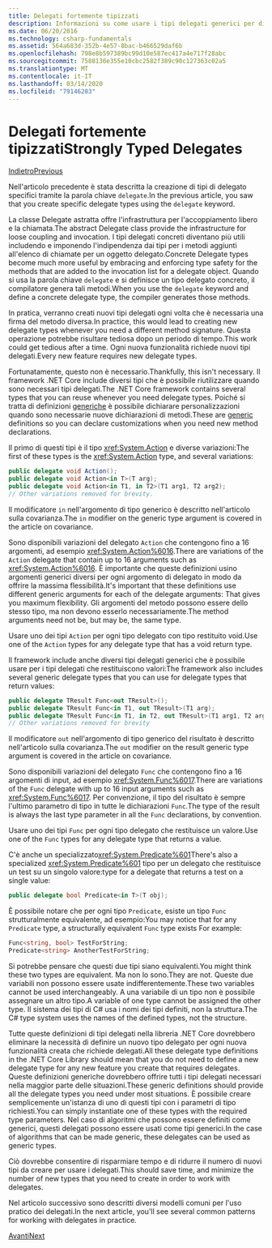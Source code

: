 ```yaml
---
title: Delegati fortemente tipizzati
description: Informazioni su come usare i tipi delegati generici per dichiarare tipi personalizzati quando si crea una funzionalità che richiede i delegati.
ms.date: 06/20/2016
ms.technology: csharp-fundamentals
ms.assetid: 564a683d-352b-4e57-8bac-b466529daf6b
ms.openlocfilehash: 798e8b597389bc99d10e587ec417a4e717f28abc
ms.sourcegitcommit: 7588136e355e10cbc2582f389c90c127363c02a5
ms.translationtype: MT
ms.contentlocale: it-IT
ms.lasthandoff: 03/14/2020
ms.locfileid: "79146203"
---
```

# <a name="strongly-typed-delegates"></a><span data-ttu-id="b2312-103">Delegati fortemente tipizzati</span><span class="sxs-lookup"><span data-stu-id="b2312-103">Strongly Typed Delegates</span></span>

[<span data-ttu-id="b2312-104">Indietro</span><span class="sxs-lookup"><span data-stu-id="b2312-104">Previous</span></span>](delegate-class.md)

<span data-ttu-id="b2312-105">Nell'articolo precedente è stata descritta la creazione di tipi di delegato specifici tramite la parola chiave `delegate`.</span><span class="sxs-lookup"><span data-stu-id="b2312-105">In the previous article, you saw that you create specific delegate types using the `delegate` keyword.</span></span>

<span data-ttu-id="b2312-106">La classe Delegate astratta offre l'infrastruttura per l'accoppiamento libero e la chiamata.</span><span class="sxs-lookup"><span data-stu-id="b2312-106">The abstract Delegate class provide the infrastructure for loose coupling and invocation.</span></span> <span data-ttu-id="b2312-107">I tipi delegati concreti diventano più utili includendo e imponendo l'indipendenza dai tipi per i metodi aggiunti all'elenco di chiamate per un oggetto delegato.</span><span class="sxs-lookup"><span data-stu-id="b2312-107">Concrete Delegate types become much more useful by embracing and enforcing type safety for the methods that are added to the invocation list for a delegate object.</span></span> <span data-ttu-id="b2312-108">Quando si usa la parola chiave `delegate` e si definisce un tipo delegato concreto, il compilatore genera tali metodi.</span><span class="sxs-lookup"><span data-stu-id="b2312-108">When you use the `delegate` keyword and define a concrete delegate type, the compiler generates those methods.</span></span>

<span data-ttu-id="b2312-109">In pratica, verranno creati nuovi tipi delegati ogni volta che è necessaria una firma del metodo diversa.</span><span class="sxs-lookup"><span data-stu-id="b2312-109">In practice, this would lead to creating new delegate types whenever you need a different method signature.</span></span> <span data-ttu-id="b2312-110">Questa operazione potrebbe risultare tediosa dopo un periodo di tempo.</span><span class="sxs-lookup"><span data-stu-id="b2312-110">This work could get tedious after a time.</span></span> <span data-ttu-id="b2312-111">Ogni nuova funzionalità richiede nuovi tipi delegati.</span><span class="sxs-lookup"><span data-stu-id="b2312-111">Every new feature requires new delegate types.</span></span>

<span data-ttu-id="b2312-112">Fortunatamente, questo non è necessario.</span><span class="sxs-lookup"><span data-stu-id="b2312-112">Thankfully, this isn't necessary.</span></span> <span data-ttu-id="b2312-113">Il framework .NET Core include diversi tipi che è possibile riutilizzare quando sono necessari tipi delegati.</span><span class="sxs-lookup"><span data-stu-id="b2312-113">The .NET Core framework contains several types that you can reuse whenever you need delegate types.</span></span> <span data-ttu-id="b2312-114">Poiché si tratta di definizioni [generiche](programming-guide/generics/index.md) è possibile dichiarare personalizzazioni quando sono necessarie nuove dichiarazioni di metodi.</span><span class="sxs-lookup"><span data-stu-id="b2312-114">These are [generic](programming-guide/generics/index.md) definitions so you can declare customizations when you need new method declarations.</span></span>

<span data-ttu-id="b2312-115">Il primo di questi tipi è il tipo <xref:System.Action> e diverse variazioni:</span><span class="sxs-lookup"><span data-stu-id="b2312-115">The first of these types is the <xref:System.Action> type, and several variations:</span></span>

```csharp
public delegate void Action();
public delegate void Action<in T>(T arg);
public delegate void Action<in T1, in T2>(T1 arg1, T2 arg2);
// Other variations removed for brevity.
```

<span data-ttu-id="b2312-116">Il modificatore `in` nell'argomento di tipo generico è descritto nell'articolo sulla covarianza.</span><span class="sxs-lookup"><span data-stu-id="b2312-116">The `in` modifier on the generic type argument is covered in the article on covariance.</span></span>

<span data-ttu-id="b2312-117">Sono disponibili variazioni del delegato `Action` che contengono fino a 16 argomenti, ad esempio <xref:System.Action%6016>.</span><span class="sxs-lookup"><span data-stu-id="b2312-117">There are variations of the `Action` delegate that contain up to 16 arguments such as <xref:System.Action%6016>.</span></span>
<span data-ttu-id="b2312-118">È importante che queste definizioni usino argomenti generici diversi per ogni argomento di delegato in modo da offrire la massima flessibilità.</span><span class="sxs-lookup"><span data-stu-id="b2312-118">It's important that these definitions use different generic arguments for each of the delegate arguments: That gives you maximum flexibility.</span></span> <span data-ttu-id="b2312-119">Gli argomenti del metodo possono essere dello stesso tipo, ma non devono esserlo necessariamente.</span><span class="sxs-lookup"><span data-stu-id="b2312-119">The method arguments need not be, but may be, the same type.</span></span>

<span data-ttu-id="b2312-120">Usare uno dei tipi `Action` per ogni tipo delegato con tipo restituito void.</span><span class="sxs-lookup"><span data-stu-id="b2312-120">Use one of the `Action` types for any delegate type that has a void return type.</span></span>

<span data-ttu-id="b2312-121">Il framework include anche diversi tipi delegati generici che è possibile usare per i tipi delegati che restituiscono valori:</span><span class="sxs-lookup"><span data-stu-id="b2312-121">The framework also includes several generic delegate types that you can use for delegate types that return values:</span></span>

```csharp
public delegate TResult Func<out TResult>();
public delegate TResult Func<in T1, out TResult>(T1 arg);
public delegate TResult Func<in T1, in T2, out TResult>(T1 arg1, T2 arg2);
// Other variations removed for brevity
```

<span data-ttu-id="b2312-122">Il modificatore `out` nell'argomento di tipo generico del risultato è descritto nell'articolo sulla covarianza.</span><span class="sxs-lookup"><span data-stu-id="b2312-122">The `out` modifier on the result generic type argument is covered in the article on covariance.</span></span>

<span data-ttu-id="b2312-123">Sono disponibili variazioni del delegato `Func` che contengono fino a 16 argomenti di input, ad esempio <xref:System.Func%6017>.</span><span class="sxs-lookup"><span data-stu-id="b2312-123">There are variations of the `Func` delegate with up to 16 input arguments such as <xref:System.Func%6017>.</span></span>
<span data-ttu-id="b2312-124">Per convenzione, il tipo del risultato è sempre l'ultimo parametro di tipo in tutte le dichiarazioni `Func`.</span><span class="sxs-lookup"><span data-stu-id="b2312-124">The type of the result is always the last type parameter in all the `Func` declarations, by convention.</span></span>

<span data-ttu-id="b2312-125">Usare uno dei tipi `Func` per ogni tipo delegato che restituisce un valore.</span><span class="sxs-lookup"><span data-stu-id="b2312-125">Use one of the `Func` types for any delegate type that returns a value.</span></span>

<span data-ttu-id="b2312-126">C'è anche un specializzato<xref:System.Predicate%601></span><span class="sxs-lookup"><span data-stu-id="b2312-126">There's also a specialized <xref:System.Predicate%601></span></span>
<span data-ttu-id="b2312-127">tipo per un delegato che restituisce un test su un singolo valore:</span><span class="sxs-lookup"><span data-stu-id="b2312-127">type for a delegate that returns a test on a single value:</span></span>

```csharp
public delegate bool Predicate<in T>(T obj);
```

<span data-ttu-id="b2312-128">È possibile notare che per ogni tipo `Predicate`, esiste un tipo `Func` strutturalmente equivalente, ad esempio:</span><span class="sxs-lookup"><span data-stu-id="b2312-128">You may notice that for any `Predicate` type, a structurally equivalent `Func` type exists For example:</span></span>

```csharp
Func<string, bool> TestForString;
Predicate<string> AnotherTestForString;
```

<span data-ttu-id="b2312-129">Si potrebbe pensare che questi due tipi siano equivalenti.</span><span class="sxs-lookup"><span data-stu-id="b2312-129">You might think these two types are equivalent.</span></span> <span data-ttu-id="b2312-130">Ma non lo sono.</span><span class="sxs-lookup"><span data-stu-id="b2312-130">They are not.</span></span>
<span data-ttu-id="b2312-131">Queste due variabili non possono essere usate indifferentemente.</span><span class="sxs-lookup"><span data-stu-id="b2312-131">These two variables cannot be used interchangeably.</span></span> <span data-ttu-id="b2312-132">A una variabile di un tipo non è possibile assegnare un altro tipo.</span><span class="sxs-lookup"><span data-stu-id="b2312-132">A variable of one type cannot be assigned the other type.</span></span> <span data-ttu-id="b2312-133">Il sistema dei tipi di C# usa i nomi dei tipi definiti, non la struttura.</span><span class="sxs-lookup"><span data-stu-id="b2312-133">The C# type system uses the names of the defined types, not the structure.</span></span>

<span data-ttu-id="b2312-134">Tutte queste definizioni di tipi delegati nella libreria .NET Core dovrebbero eliminare la necessità di definire un nuovo tipo delegato per ogni nuova funzionalità creata che richiede delegati.</span><span class="sxs-lookup"><span data-stu-id="b2312-134">All these delegate type definitions in the .NET Core Library should mean that you do not need to define a new delegate type for any new feature you create that requires delegates.</span></span> <span data-ttu-id="b2312-135">Queste definizioni generiche dovrebbero offrire tutti i tipi delegati necessari nella maggior parte delle situazioni.</span><span class="sxs-lookup"><span data-stu-id="b2312-135">These generic definitions should provide all the delegate types you need under most situations.</span></span> <span data-ttu-id="b2312-136">È possibile creare semplicemente un'istanza di uno di questi tipi con i parametri di tipo richiesti.</span><span class="sxs-lookup"><span data-stu-id="b2312-136">You can simply instantiate one of these types with the required type parameters.</span></span> <span data-ttu-id="b2312-137">Nel caso di algoritmi che possono essere definiti come generici, questi delegati possono essere usati come tipi generici.</span><span class="sxs-lookup"><span data-stu-id="b2312-137">In the case of algorithms that can be made generic, these delegates can be used as generic types.</span></span>

<span data-ttu-id="b2312-138">Ciò dovrebbe consentire di risparmiare tempo e di ridurre il numero di nuovi tipi da creare per usare i delegati.</span><span class="sxs-lookup"><span data-stu-id="b2312-138">This should save time, and minimize the number of new types that you need to create in order to work with delegates.</span></span>

<span data-ttu-id="b2312-139">Nel articolo successivo sono descritti diversi modelli comuni per l'uso pratico dei delegati.</span><span class="sxs-lookup"><span data-stu-id="b2312-139">In the next article, you'll see several common patterns for working with delegates in practice.</span></span>

[<span data-ttu-id="b2312-140">Avanti</span><span class="sxs-lookup"><span data-stu-id="b2312-140">Next</span></span>](delegates-patterns.md)
